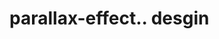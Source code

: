 # parallax-effect.. desgin                                                                                                                                                                                                                                                                                                                                                                                                                               
